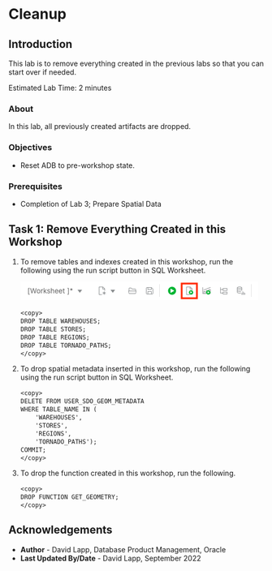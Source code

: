 # Cleanup


## Introduction

This lab is to remove everything created in the previous labs so that you can start over if needed.

Estimated Lab Time: 2 minutes


### About 

In this lab, all previously created artifacts are dropped.

### Objectives

* Reset ADB to pre-workshop state.

### Prerequisites

* Completion of Lab 3; Prepare Spatial Data

<!--  *This is the "fold" - below items are collapsed by default*  -->



## Task 1: Remove Everything Created in this Workshop


1. To remove tables and indexes created in this workshop, run the following using the run script button in SQL Worksheet.

     ![Image alt text](images/run-script.png)

      ```
      <copy> 
      DROP TABLE WAREHOUSES;
      DROP TABLE STORES;
      DROP TABLE REGIONS;
      DROP TABLE TORNADO_PATHS;
      </copy>
      ```


2. To drop spatial metadata inserted in this workshop, run the following using the run script button in SQL Worksheet.

      ```
      <copy> 
      DELETE FROM USER_SDO_GEOM_METADATA
      WHERE TABLE_NAME IN (
          'WAREHOUSES', 
          'STORES', 
          'REGIONS', 
          'TORNADO_PATHS');
      COMMIT;
      </copy>
      ```

3. To drop the function created in this workshop, run the following.

      ```
      <copy> 
      DROP FUNCTION GET_GEOMETRY;
      </copy>
      ```


## Acknowledgements

* **Author** - David Lapp, Database Product Management, Oracle
* **Last Updated By/Date** - David Lapp, September 2022
